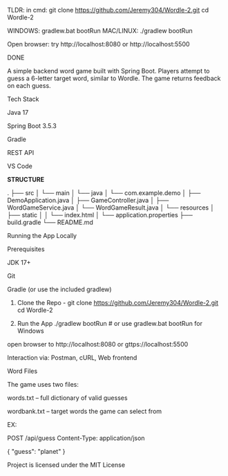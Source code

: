 TLDR:
in cmd: git clone https://github.com/Jeremy304/Wordle-2.git
        cd Wordle-2

WINDOWS: gradlew.bat bootRun
MAC/LINUX: ./gradlew bootRun

Open browser: try http://localhost:8080 or http://localhost:5500

DONE 



A simple backend word game built with Spring Boot. Players attempt to guess a 6-letter target word, similar to Wordle. The game returns feedback on each guess.

Tech Stack

Java 17

Spring Boot 3.5.3

Gradle

REST API

VS Code

**STRUCTURE**

.
├── src
│   └── main
│       └── java
│           └── com.example.demo
│               ├── DemoApplication.java
│               ├── GameController.java
│               ├── WordGameService.java
│               └── WordGameResult.java
│       └── resources
│           ├── static
│           │   └── index.html
│           └── application.properties
├── build.gradle
└── README.md

Running the App Locally

Prerequisites

JDK 17+

Git

Gradle (or use the included gradlew)

1. Clone the Repo -
git clone https://github.com/Jeremy304/Wordle-2.git
cd Wordle-2


2. Run the App
./gradlew bootRun    # or use gradlew.bat bootRun for Windows

open browser to http://localhost:8080 or gttps://localhost:5500 

Interaction via: Postman, cURL, Web frontend 

Word Files

The game uses two files:

words.txt – full dictionary of valid guesses

wordbank.txt – target words the game can select from

EX: 

POST /api/guess
Content-Type: application/json

{
  "guess": "planet"
}

Project is licensed under the MIT License
